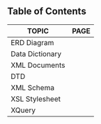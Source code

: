 ## Table of Contents
| TOPIC        | PAGE |
|-----------------|------|
| ERD Diagram     |      |
| Data Dictionary |      |
| XML Documents   |      |
| DTD             |      |
| XML Schema      |      |
| XSL Stylesheet  |      |
| XQuery          |      |
